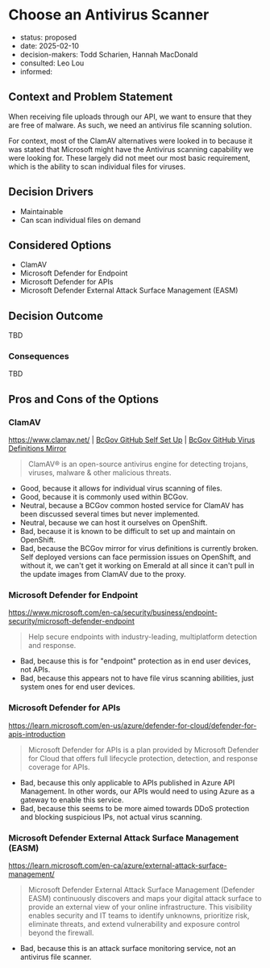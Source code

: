 [//]: # (bc-madr v0.1)
<!-- modified MADR 4.0.0 -->

# Choose an Antivirus Scanner

* status: proposed <!-- proposed | rejected | accepted | deprecated | ... | superseded by ADR-0123 -->
* date: 2025-02-10 <!-- YYYY-MM-DD when the decision was last updated -->
* decision-makers: Todd Scharien, Hannah MacDonald <!-- list everyone involved in the decision -->
* consulted: Leo Lou<!-- list everyone whose opinions are sought (typically subject-matter experts); and with whom there is a two-way communication --> <!-- OPTIONAL -->
* informed: <!-- list everyone who is kept up-to-date on progress; and with whom there is a one-way communication} --> <!-- OPTIONAL -->

## Context and Problem Statement

When receiving file uploads through our API, we want to ensure that they are free of malware. As such, we need an antivirus file scanning solution. 

For context, most of the ClamAV alternatives were looked in to because it was stated that Microsoft might have the Antivirus scanning capability we were looking for. These largely did not meet our most basic requirement, which is the ability to scan individual files for viruses.

## Decision Drivers

* Maintainable
* Can scan individual files on demand

## Considered Options

* ClamAV
* Microsoft Defender for Endpoint
* Microsoft Defender for APIs
* Microsoft Defender External Attack Surface Management (EASM)


## Decision Outcome

TBD

### Consequences

TBD

## Pros and Cons of the Options

### ClamAV

 https://www.clamav.net/ | [BcGov GitHub Self Set Up](https://github.com/bcgov/clamav)  |  [BcGov GitHub Virus Definitions Mirror](https://github.com/bcgov/common-hosted-clamav-service)

> ClamAV® is an open-source antivirus engine for detecting trojans, viruses, malware & other malicious threats.

* Good, because it allows for individual virus scanning of files.
* Good, because it is commonly used within BCGov.
* Neutral, because a BCGov common hosted service for ClamAV has been discussed several times but never implemented.
* Neutral, because we can host it ourselves on OpenShift.
* Bad, because it is known to be difficult to set up and maintain on OpenShift.
* Bad, because the BCGov mirror for virus definitions is currently broken. Self deployed versions can face permission issues on OpenShift, and without it, we can't get it working on Emerald at all since it can't pull in the update images from ClamAV due to the proxy.

### Microsoft Defender for Endpoint

https://www.microsoft.com/en-ca/security/business/endpoint-security/microsoft-defender-endpoint

> Help secure endpoints with industry-leading, multiplatform detection and response.

* Bad, because this is for "endpoint" protection as in end user devices, not APIs.
* Bad, because this appears not to have file virus scanning abilities, just system ones for end user devices.

### Microsoft Defender for APIs

https://learn.microsoft.com/en-us/azure/defender-for-cloud/defender-for-apis-introduction

> Microsoft Defender for APIs is a plan provided by Microsoft Defender for Cloud that offers full lifecycle protection, detection, and response coverage for APIs.

* Bad, because this only applicable to APIs published in Azure API Management. In other words, our APIs would need to using Azure as a gateway to enable this service.
* Bad, because this seems to be more aimed towards DDoS protection and blocking suspicious IPs, not actual virus scanning.


### Microsoft Defender External Attack Surface Management (EASM)

https://learn.microsoft.com/en-ca/azure/external-attack-surface-management/

> Microsoft Defender External Attack Surface Management (Defender EASM) continuously discovers and maps your digital attack surface to provide an external view of your online infrastructure. This visibility enables security and IT teams to identify unknowns, prioritize risk, eliminate threats, and extend vulnerability and exposure control beyond the firewall.

* Bad, because this is an attack surface monitoring service, not an antivirus file scanner.

